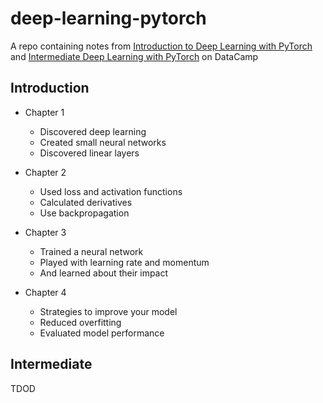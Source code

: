 # deep-learning-pytorch
A repo containing notes from [Introduction to Deep Learning with PyTorch](https://app.datacamp.com/learn/courses/introduction-to-deep-learning-with-pytorch) and [Intermediate Deep Learning with PyTorch](https://app.datacamp.com/learn/courses/intermediate-deep-learning-with-pytorch) on DataCamp

## Introduction

- Chapter 1
  - Discovered deep learning
  - Created small neural networks
  - Discovered linear layers

- Chapter 2
  - Used loss and activation functions
  - Calculated derivatives
  - Use backpropagation

- Chapter 3
  - Trained a neural network
  - Played with learning rate and momentum
  - And learned about their impact

- Chapter 4
  - Strategies to improve your model
  - Reduced overfitting
  - Evaluated model performance

## Intermediate
TDOD
